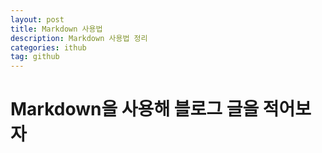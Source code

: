 ```yaml
---
layout: post
title: Markdown 사용법
description: Markdown 사용법 정리
categories: ithub
tag: github
---
```


# Markdown을 사용해 블로그 글을 적어보자
